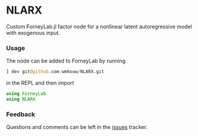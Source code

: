 # NLARX

Custom ForneyLab.jl factor node for a nonlinear latent autoregressive model with exogenous input.

### Usage

The node can be added to ForneyLab by running 

```julia
] dev git@github.com:wmkouw/NLARX.git
```

in the REPL and then import

```julia 
using ForneyLab
using NLARX
```

### Feedback

Questions and comments can be left in the [issues](https://github.com/wmkouw/NLARX/issues) tracker.
